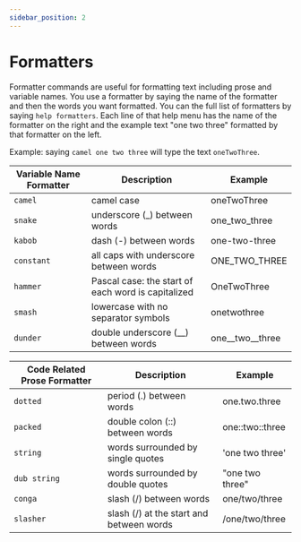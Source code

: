 ```yaml
---
sidebar_position: 2
---
```


# Formatters

Formatter commands are useful for formatting text including prose and variable names. You use a formatter by saying the name of the formatter and then the words you want formatted. You can the full list of formatters by saying `help formatters`. Each line of that help menu has the name of the formatter on the right and the example text "one two three" formatted by that formatter on the left.

Example: saying `camel one two three` will type the text `oneTwoThree`.

| Variable Name Formatter | Description                                        | Example             |
| ----------------------- | -------------------------------------------------- | ------------------- |
| `camel`                 | camel case                                         | oneTwoThree         |
| `snake`                 | underscore (\_) between words                      | one_two_three       |
| `kabob`                 | dash (-) between words                             | one-two-three       |
| `constant`              | all caps with underscore between words             | ONE_TWO_THREE       |
| `hammer`                | Pascal case: the start of each word is capitalized | OneTwoThree         |
| `smash`                 | lowercase with no separator symbols                | onetwothree         |
| `dunder`                | double underscore (\_\_) between words             | one\_\_two\_\_three |

| Code Related Prose Formatter | Description                              | Example                |
| ---------------------------- | ---------------------------------------- | ---------------------- |
| `dotted`                     | period (.) between words                 | one.two.three          |
| `packed`                     | double colon (::) between words          | one::&#8203;two::three |
| `string`                     | words surrounded by single quotes        | 'one two three'        |
| `dub string`                 | words surrounded by double quotes         | "one two three"         |
| `conga`                      | slash (/) between words                  | one/two/three          |
| `slasher`                    | slash (/) at the start and between words | /one/two/three         |
